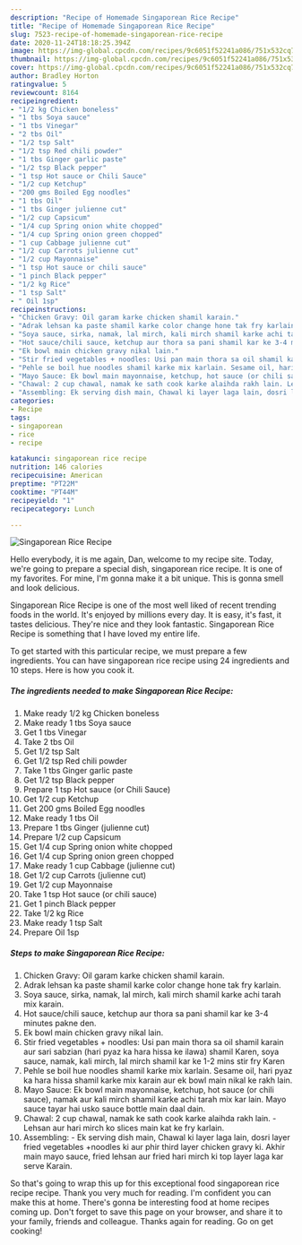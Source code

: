 ```yaml
---
description: "Recipe of Homemade Singaporean Rice Recipe"
title: "Recipe of Homemade Singaporean Rice Recipe"
slug: 7523-recipe-of-homemade-singaporean-rice-recipe
date: 2020-11-24T18:18:25.394Z
image: https://img-global.cpcdn.com/recipes/9c6051f52241a086/751x532cq70/singaporean-rice-recipe-recipe-main-photo.jpg
thumbnail: https://img-global.cpcdn.com/recipes/9c6051f52241a086/751x532cq70/singaporean-rice-recipe-recipe-main-photo.jpg
cover: https://img-global.cpcdn.com/recipes/9c6051f52241a086/751x532cq70/singaporean-rice-recipe-recipe-main-photo.jpg
author: Bradley Horton
ratingvalue: 5
reviewcount: 8164
recipeingredient:
- "1/2 kg Chicken boneless"
- "1 tbs Soya sauce"
- "1 tbs Vinegar"
- "2 tbs Oil"
- "1/2 tsp Salt"
- "1/2 tsp Red chili powder"
- "1 tbs Ginger garlic paste"
- "1/2 tsp Black pepper"
- "1 tsp Hot sauce or Chili Sauce"
- "1/2 cup Ketchup"
- "200 gms Boiled Egg noodles"
- "1 tbs Oil"
- "1 tbs Ginger julienne cut"
- "1/2 cup Capsicum"
- "1/4 cup Spring onion white chopped"
- "1/4 cup Spring onion green chopped"
- "1 cup Cabbage julienne cut"
- "1/2 cup Carrots julienne cut"
- "1/2 cup Mayonnaise"
- "1 tsp Hot sauce or chili sauce"
- "1 pinch Black pepper"
- "1/2 kg Rice"
- "1 tsp Salt"
- " Oil 1sp"
recipeinstructions:
- "Chicken Gravy: Oil garam karke chicken shamil karain."
- "Adrak lehsan ka paste shamil karke color change hone tak fry karlain."
- "Soya sauce, sirka, namak, lal mirch, kali mirch shamil karke achi tarah mix karain."
- "Hot sauce/chili sauce, ketchup aur thora sa pani shamil kar ke 3-4 minutes pakne den."
- "Ek bowl main chicken gravy nikal lain."
- "Stir fried vegetables + noodles: Usi pan main thora sa oil shamil karain aur sari sabzian (hari pyaz ka hara hissa ke ilawa) shamil Karen, soya sauce, namak, kali mirch, lal mirch shamil kar ke 1-2 mins stir fry Karen"
- "Pehle se boil hue noodles shamil karke mix karlain. Sesame oil, hari pyaz ka hara hissa shamil karke mix karain aur ek bowl main nikal ke rakh lain."
- "Mayo Sauce: Ek bowl main mayonnaise, ketchup, hot sauce (or chili sauce), namak aur kali mirch shamil karke achi tarah mix kar lain. Mayo sauce tayar hai usko sauce bottle main daal dain."
- "Chawal: 2 cup chawal, namak ke sath cook karke alaihda rakh lain. Lehsan aur hari mirch ko slices main kat ke fry karlain."
- "Assembling: Ek serving dish main, Chawal ki layer laga lain, dosri layer fried vegetables +noodles ki aur phir third layer chicken gravy ki. Akhir main mayo sauce, fried lehsan aur fried hari mirch ki top layer laga kar serve Karain."
categories:
- Recipe
tags:
- singaporean
- rice
- recipe

katakunci: singaporean rice recipe 
nutrition: 146 calories
recipecuisine: American
preptime: "PT22M"
cooktime: "PT44M"
recipeyield: "1"
recipecategory: Lunch

---
```



![Singaporean Rice Recipe](https://img-global.cpcdn.com/recipes/9c6051f52241a086/751x532cq70/singaporean-rice-recipe-recipe-main-photo.jpg)

Hello everybody, it is me again, Dan, welcome to my recipe site. Today, we're going to prepare a special dish, singaporean rice recipe. It is one of my favorites. For mine, I'm gonna make it a bit unique. This is gonna smell and look delicious.

Singaporean Rice Recipe is one of the most well liked of recent trending foods in the world. It's enjoyed by millions every day. It is easy, it's fast, it tastes delicious. They're nice and they look fantastic. Singaporean Rice Recipe is something that I have loved my entire life.




To get started with this particular recipe, we must prepare a few ingredients. You can have singaporean rice recipe using 24 ingredients and 10 steps. Here is how you cook it.

<!--inarticleads1-->

##### The ingredients needed to make Singaporean Rice Recipe:

1. Make ready 1/2 kg Chicken boneless
1. Make ready 1 tbs Soya sauce
1. Get 1 tbs Vinegar
1. Take 2 tbs Oil
1. Get 1/2 tsp Salt
1. Get 1/2 tsp Red chili powder
1. Take 1 tbs Ginger garlic paste
1. Get 1/2 tsp Black pepper
1. Prepare 1 tsp Hot sauce (or Chili Sauce)
1. Get 1/2 cup Ketchup
1. Get 200 gms Boiled Egg noodles
1. Make ready 1 tbs Oil
1. Prepare 1 tbs Ginger (julienne cut)
1. Prepare 1/2 cup Capsicum
1. Get 1/4 cup Spring onion white chopped
1. Get 1/4 cup Spring onion green chopped
1. Make ready 1 cup Cabbage (julienne cut)
1. Get 1/2 cup Carrots (julienne cut)
1. Get 1/2 cup Mayonnaise
1. Take 1 tsp Hot sauce (or chili sauce)
1. Get 1 pinch Black pepper
1. Take 1/2 kg Rice
1. Make ready 1 tsp Salt
1. Prepare  Oil 1sp




<!--inarticleads2-->

##### Steps to make Singaporean Rice Recipe:

1. Chicken Gravy: Oil garam karke chicken shamil karain.
1. Adrak lehsan ka paste shamil karke color change hone tak fry karlain.
1. Soya sauce, sirka, namak, lal mirch, kali mirch shamil karke achi tarah mix karain.
1. Hot sauce/chili sauce, ketchup aur thora sa pani shamil kar ke 3-4 minutes pakne den.
1. Ek bowl main chicken gravy nikal lain.
1. Stir fried vegetables + noodles: Usi pan main thora sa oil shamil karain aur sari sabzian (hari pyaz ka hara hissa ke ilawa) shamil Karen, soya sauce, namak, kali mirch, lal mirch shamil kar ke 1-2 mins stir fry Karen
1. Pehle se boil hue noodles shamil karke mix karlain. Sesame oil, hari pyaz ka hara hissa shamil karke mix karain aur ek bowl main nikal ke rakh lain.
1. Mayo Sauce: Ek bowl main mayonnaise, ketchup, hot sauce (or chili sauce), namak aur kali mirch shamil karke achi tarah mix kar lain. Mayo sauce tayar hai usko sauce bottle main daal dain.
1. Chawal: 2 cup chawal, namak ke sath cook karke alaihda rakh lain. - Lehsan aur hari mirch ko slices main kat ke fry karlain.
1. Assembling: - Ek serving dish main, Chawal ki layer laga lain, dosri layer fried vegetables +noodles ki aur phir third layer chicken gravy ki. Akhir main mayo sauce, fried lehsan aur fried hari mirch ki top layer laga kar serve Karain.




So that's going to wrap this up for this exceptional food singaporean rice recipe recipe. Thank you very much for reading. I'm confident you can make this at home. There's gonna be interesting food at home recipes coming up. Don't forget to save this page on your browser, and share it to your family, friends and colleague. Thanks again for reading. Go on get cooking!
